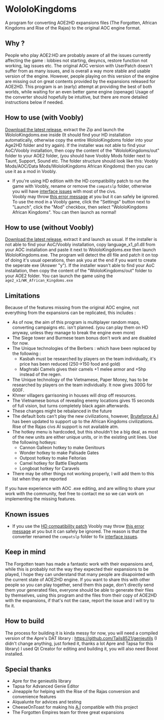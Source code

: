 # WololoKingdoms
A program for converting AOE2HD expansions files (The Forgotten, African Kingdoms and Rise of the Rajas) to the original AOC engine format.

## Why ?
People who play AOE2:HD are probably aware of all the issues currently affecting the game : lobbies not starting,
desyncs, restore function not working, lag issues etc.
The original AOC version with UserPatch doesn't suffer from as many issues, and is overall a way more stable and usable version of the engine.
However, people playing on this version of the engine are missing out on great contents provided by the expansions released for AOE2HD.
This program is an (early) attempt at providing the best of both worlds, while waiting for an even better game engine (openage)
Usage of the converter should hopefully be intuitive, but there are more detailed instructions below if needed.

## How to use (with Voobly)
[Download the latest release](https://github.com/Tails8521/WololoKingdoms/releases), extract the Zip and launch the WololoKingdoms.exe inside (It should find your HD installation automatically, otherwise copy the entire WololoKingdoms folder into your Age2HD folder and try again).
If the installer was not able to find your AoC/Voobly installation, then copy the content of the "WololoKingdoms/out" folder to your AOE2 folder, (you should have Voobly Mods folder next to Taunt, Support, Sound etc. The folder structure should look like this: Voobly Mods/AOC/Data Mods/WololoKingdoms African Kingdoms) then you can use it as a mod in Voobly.  
- If you're using HD edition with the HD compatibility patch to run the game with Voobly, rename or remove the `compatslp` folder, otherwise you will have [interface issues](https://imgur.com/a/xouXF) with most of the civs.  
Voobly may throw [this error message](https://i.imgur.com/zCj3NcM.png) at you but it can safely be ignored.
To use the mod in a Voobly game, click the "Settings" button next to "Launch", click the "Mod" checkbox, then select "WololoKingdoms African Kingdoms". You can then launch as normal!

## How to use (without Voobly)
[Download the latest release](https://github.com/Tails8521/WololoKingdoms/releases), extract it and launch as usual.
If the installer is not able to find your AoC/Voobly installation, copy language_x1_p1.dll from your AOC installation and paste it next to WololoKingdoms.exe then launch WololoKingdoms.exe.
The program will detect the dll file and patch it on top of doing it's usual operations, then ask you at the end if you want to create the seperate exe (Answer "y").
If the installer wasn't able to find your AoC installation, then copy the content of the "WololoKingdoms/out" folder to your AOE2 folder.
You can launch the game using the `age2_x1/WK_African_Kingdoms.exe`

## Limitations
Because of the features missing from the original AOC engine, not everything from the expansions can be replicated, this includes :
- As of now, the aim of this program is multiplayer random maps, converting campaigns etc. isn't planned. (you can play them on HD anyway, unless they manage to break the engine even more)
- The Siege tower and Burmese team bonus don't work and are disabled for now.
- The Unique technologies of the Berbers : which have been replaced by the following :
    - Kasbah must be researched by players on the team individually, it's price has been reduced (250->150 food and gold) 
    - Maghrabi Camels gives their camels +1 melee armor and +5hp instead of the regen.
- The Unique technology of the Vietnamese, Paper Money, has to be researched by players on the team individually. It now gives 300G for 600F.
- Khmer villagers garrisoning in houses will drop off resources.
- The Vietnamese bonus of revealing enemy locations gives 15 seconds of full vision, but turns completely black again afterwards.
- These changes might be rebalanced in the future
- The default bots can't play the new civilizations, however, [Bruteforce A.I](http://aok.heavengames.com/blacksmith/showfile.php?fileid=12236&f=&st=10&ci=) has been updated to support up to the African Kingdoms civilizations. Rise of the Rajas civs AI support is not available atm.
- The hotkey menu is hardcoded, but this shouldn't be a big deal, as most of the new units are either unique units, or in the existing unit lines. Use the following hotkeys:
	- Cannon Galleon hotkey to make Genitours
	- Wonder hotkey to make Palisade Gates
	- Outpost hotkey to make Feitorias
	- Camel hotkey for Battle Elephants
	- Longboat hotkey for Caravels
- There may be other things not working properly, I will add them to this list when they are reported

If you have experience with AOC .exe editing, and are willing to share your work with the community, feel free to contact me so we can work on implementing the missing features.

## Known issues
- If you use the [HD compatibility patch](http://aoccs.net/) Voobly may throw [this error message](https://i.imgur.com/zCj3NcM.png) at you but it can safely be ignored. The reason is that the converter renamed the `compatslp` folder to fix [interface issues](https://imgur.com/a/xouXF).


## Keep in mind
The Forgotten team has made a fantastic work with their expansions and, while this is probably not the way they expected their expansions to be played, I hope they can understand that many people are disapointed with the current state of AOE2HD engine.
If you want to share this with other people so you can play together, send them this page, don't directly send them your generated files, everyone should be able to generate their files by themselves, using this program and the files from their copy of AOE2HD with the expansions, if that's not the case, report the issue and I will try to fix it.

## How to build
The process for building it is kinda messy for now, you will need a compiled version of the Apre's DAT library :
https://github.com/Tails8521/genieutils (I didn't change anything, just forked it, thanks a lot Apre and Tapsa for this library)
I used Qt Creator for editing and building it, you will also need Boost installed.

## Special thanks
- Apre for the genieutils library
- Tapsa for Advanced Genie Editor
- Jineapple for helping with the Rise of the Rajas conversion and convenience features
- Alqualunte for advices and testing
- CheeseOnToast for making his [A.I](http://aok.heavengames.com/blacksmith/showfile.php?fileid=12236&f=&st=10&ci=) compatible with this project
- The Forgotten Empires team for three great expansions
